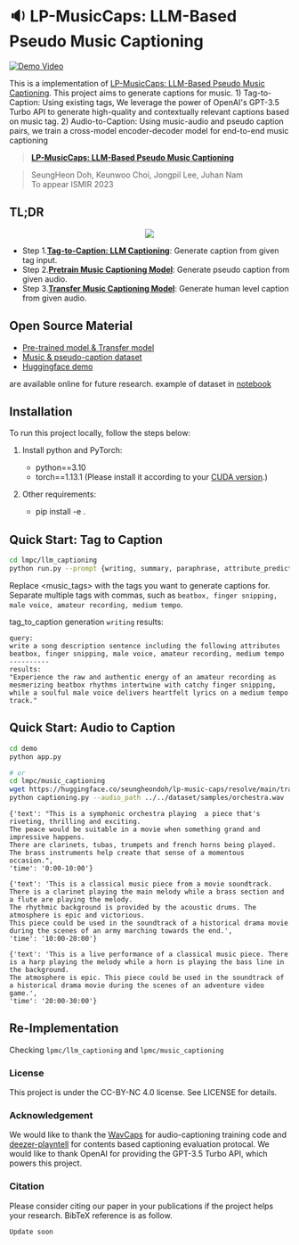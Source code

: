 # :sound: LP-MusicCaps: LLM-Based Pseudo Music Captioning

[![Demo Video](https://i.imgur.com/cgi8NsD.jpg)](https://youtu.be/ezwYVaiC-AM)

This is a implementation of [LP-MusicCaps: LLM-Based Pseudo Music Captioning](https://arxiv.org/abs/2307.16372). This project aims to generate captions for music. 1) Tag-to-Caption: Using existing tags, We leverage the power of OpenAI's GPT-3.5 Turbo API to generate high-quality and contextually relevant captions based on music tag. 2) Audio-to-Caption: Using music-audio and pseudo caption pairs, we train a cross-model encoder-decoder model for end-to-end music captioning

> [**LP-MusicCaps: LLM-Based Pseudo Music Captioning**](https://arxiv.org/abs/2307.16372)

> SeungHeon Doh, Keunwoo Choi, Jongpil Lee, Juhan Nam   
> To appear ISMIR 2023   


## TL;DR


<p align = "center">
<img src = "https://i.imgur.com/2LC0nT1.png">
</p>

- Step 1.**[Tag-to-Caption: LLM Captioning](https://github.com/seungheondoh/lp-music-caps/tree/main/lpmc/llm_captioning)**: Generate caption from given tag input.
- Step 2.**[Pretrain Music Captioning Model](https://github.com/seungheondoh/lp-music-caps/tree/main/lpmc/music_captioning)**: Generate pseudo caption from given audio.
- Step 3.**[Transfer Music Captioning Model](https://github.com/seungheondoh/lp-music-caps/tree/main/lpmc/music_captioning/transfer.py)**: Generate human level caption from given audio.

## Open Source Material

- [Pre-trained model & Transfer model](https://huggingface.co/seungheondoh/lp-music-caps) 
- [Music & pseudo-caption dataset](https://huggingface.co/datasets/seungheondoh/LP-MusicCaps-MSD)
- [Huggingface demo](https://huggingface.co/spaces/seungheondoh/LP-Music-Caps-demo) 

are available online for future research. example of dataset in [notebook](https://github.com/seungheondoh/lp-music-caps/blob/main/notebook/Dataset.ipynb)


## Installation
To run this project locally, follow the steps below:

1. Install python and PyTorch:
    - python==3.10
    - torch==1.13.1 (Please install it according to your [CUDA version](https://pytorch.org/get-started/previous-versions/).)
    
2. Other requirements:
    - pip install -e .


## Quick Start: Tag to Caption

```bash
cd lmpc/llm_captioning
python run.py --prompt {writing, summary, paraphrase, attribute_prediction} --tags <music_tags>
```

Replace <music_tags> with the tags you want to generate captions for. Separate multiple tags with commas, such as `beatbox, finger snipping, male voice, amateur recording, medium tempo`.

tag_to_caption generation `writing` results:
```
query: 
write a song description sentence including the following attributes
beatbox, finger snipping, male voice, amateur recording, medium tempo
----------
results: 
"Experience the raw and authentic energy of an amateur recording as mesmerizing beatbox rhythms intertwine with catchy finger snipping, while a soulful male voice delivers heartfelt lyrics on a medium tempo track."
```


## Quick Start: Audio to Caption

```bash
cd demo
python app.py

# or
cd lmpc/music_captioning
wget https://huggingface.co/seungheondoh/lp-music-caps/resolve/main/transfer.pth -O exp/transfer/lp_music_caps
python captioning.py --audio_path ../../dataset/samples/orchestra.wav
```

```
{'text': "This is a symphonic orchestra playing  a piece that's riveting, thrilling and exciting. 
The peace would be suitable in a movie when something grand and impressive happens. 
There are clarinets, tubas, trumpets and french horns being played. The brass instruments help create that sense of a momentous occasion.", 
'time': '0:00-10:00'}

{'text': 'This is a classical music piece from a movie soundtrack. 
There is a clarinet playing the main melody while a brass section and a flute are playing the melody. 
The rhythmic background is provided by the acoustic drums. The atmosphere is epic and victorious. 
This piece could be used in the soundtrack of a historical drama movie during the scenes of an army marching towards the end.', 
'time': '10:00-20:00'}

{'text': 'This is a live performance of a classical music piece. There is a harp playing the melody while a horn is playing the bass line in the background. 
The atmosphere is epic. This piece could be used in the soundtrack of a historical drama movie during the scenes of an adventure video game.', 
'time': '20:00-30:00'}
```

## Re-Implementation
Checking `lpmc/llm_captioning` and `lpmc/music_captioning`

### License
This project is under the CC-BY-NC 4.0 license. See LICENSE for details.

### Acknowledgement
We would like to thank the [WavCaps](https://github.com/XinhaoMei/WavCaps) for audio-captioning training code and [deezer-playntell](https://github.com/deezer/playntell) for contents based captioning evaluation protocal. We would like to thank OpenAI for providing the GPT-3.5 Turbo API, which powers this project.

### Citation
Please consider citing our paper in your publications if the project helps your research. BibTeX reference is as follow.

```
Update soon
```